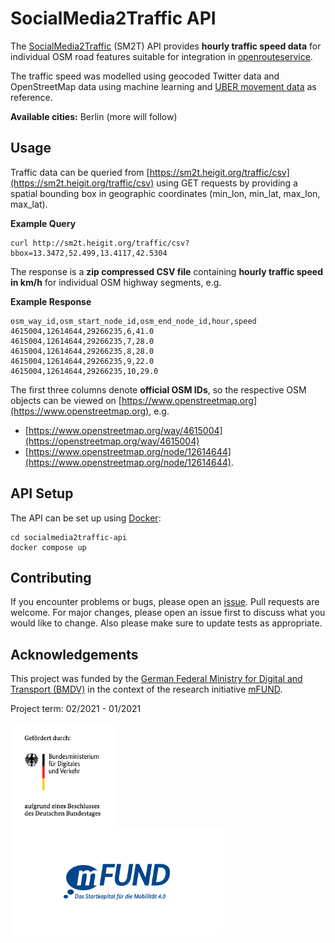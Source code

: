 # SocialMedia2Traffic API

The [SocialMedia2Traffic](https://heigit.org/de/new-mfund-project-start-of-socialmedia2traffic-derivation-of-traffic-information-from-social-media-data-2/) (SM2T) API provides **hourly traffic speed data** for individual OSM road features suitable for integration in [openrouteservice](https://openrouteservice.org).

The traffic speed was modelled using geocoded Twitter data and OpenStreetMap data using machine learning and [UBER movement data](https://movement.uber.com/?lang=en-US) as reference.

**Available cities:** Berlin (more will follow)

## Usage

Traffic data can be queried from [https://sm2t.heigit.org/traffic/csv](https://sm2t.heigit.org/traffic/csv) using GET requests by providing a spatial bounding box in geographic coordinates (min_lon, min_lat, max_lon, max_lat).

**Example Query**

```
curl http://sm2t.heigit.org/traffic/csv?bbox=13.3472,52.499,13.4117,42.5304
```

The response is a **zip compressed CSV file** containing **hourly traffic speed in km/h** for individual OSM highway segments, e.g.

**Example Response**

```
osm_way_id,osm_start_node_id,osm_end_node_id,hour,speed
4615004,12614644,29266235,6,41.0
4615004,12614644,29266235,7,28.0
4615004,12614644,29266235,8,28.0
4615004,12614644,29266235,9,22.0
4615004,12614644,29266235,10,29.0
```

The first three columns denote **official OSM IDs**, so the respective OSM objects can be viewed on [https://www.openstreetmap.org](https://www.openstreetmap.org), e.g.
- [https://www.openstreetmap.org/way/4615004](https://openstreetmap.org/way/4615004)
- [https://www.openstreetmap.org/node/12614644](https://www.openstreetmap.org/node/12614644).

## API Setup

The API can be set up using [Docker](https://www.docker.com/):

```
cd socialmedia2traffic-api
docker compose up
```

## Contributing

If you encounter problems or bugs, please open an [issue](https://github.com/GIScience/socialmedia2traffic-api/issues). Pull requests are welcome. For major changes, please open an issue first to discuss what you would like to change. Also please make sure to update tests as appropriate.

## Acknowledgements

This project was funded by the [German Federal Ministry for Digital and Transport (BMDV)](https://www.bmvi.de/EN/Home/home.html) in the context of the research initiative [mFUND](https://www.bmvi.de/EN/Topics/Digital-Matters/mFund/mFund.html).

Project term: 02/2021 - 01/2021

<p float="left">
<img src="./img/bmdv.png" height=170 align="middle" />
<img src="./img/mfund.jpg" height=170 align="middle" />
</p>

